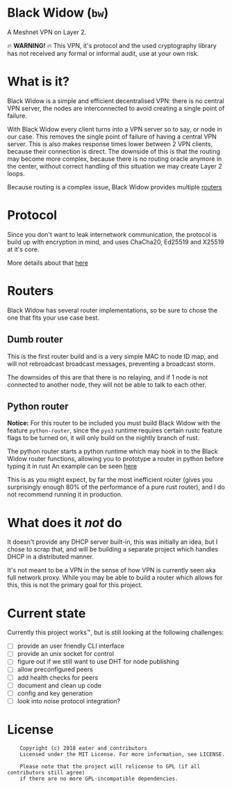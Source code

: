 # Black Widow (`bw`)

A Meshnet VPN on Layer 2.

🔥 **WARNING!** 🔥 This VPN, it's protocol and the used cryptography library has not
received any formal or informal audit, use at your own risk.

# What is it?

Black Widow is a simple and efficient decentralised VPN: there is no central VPN server,
the nodes are interconnected to avoid creating a single point of failure.

With Black Widow every client turns into a VPN server so to say, or node in our case.
This removes the single point of failure of having a central VPN server. This is also
makes response times lower between 2 VPN clients, because their connection is direct.
The downside of this is that the routing may become more complex, because there is no
routing oracle anymore in the center, without correct handling of this situation we may
create Layer 2 loops.

Because routing is a complex issue, Black Widow provides multiple [routers](#routers)

# Protocol

Since you don't want to leak internetwork communication, the protocol is build up with
encryption in mind, and uses ChaCha20, Ed25519 and X25519 at it's core.

More details about that [here](docs/protocol.md)

# Routers

Black Widow has several router implementations, so be sure to chose the one that fits your
use case best.

## Dumb router

This is the first router build and is a very simple MAC to node ID map, and will not
rebroadcast broadcast messages, preventing a broadcast storm.

The downsides of this are that there is no relaying, and if 1 node is not connected to
another node, they will not be able to talk to each other.

## Python router

**Notice:** For this router to be included you must build Black Widow with the feature
`python-router`, since the `pyo3` runtime requires certain rustc feature flags to be turned
on, it will only build on the nightly branch of rust.

The python router starts a python runtime which may hook in to the Black Widow router
functions, allowing you to prototype a router in python before typing it in rust
An example can be seen [here](python/example_router.py)

This is as you might expect, by far the most inefficient router (gives you surprisingly
enough 80% of the performance of a pure rust router), and I do not recommend running it
in production.

# What does it *not* do

It doesn't provide any DHCP server built-in, this was initially an idea, but I chose to
scrap that, and will be building a separate project which handles DHCP in a distributed
manner.

It's not meant to be a VPN in the sense of how VPN is currently seen aka full network proxy.
While you may be able to build a router which allows for this, this is not the primary goal
for this project.

# Current state

Currently this project works™, but is still looking at the following challenges:

- [ ] provide an user friendly CLI interface
- [ ] provide an unix socket for control
- [ ] figure out if we still want to use DHT for node publishing
- [ ] allow preconfigured peers
- [ ] add health checks for peers
- [ ] document and clean up code
- [ ] config and key generation
- [ ] look into noise protocol integration?

# License

```
    Copyright (c) 2018 eater and contributors
    Licensed under the MIT License. For more information, see LICENSE.

    Please note that the project will relicense to GPL (if all contributors still agree)
    if there are no more GPL-incompatible dependencies.
```
